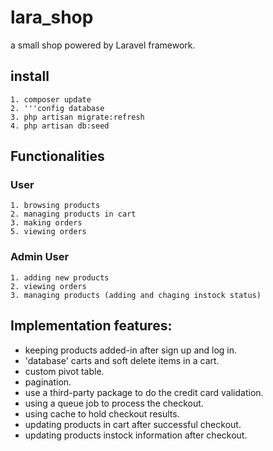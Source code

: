 # lara_shop
a small shop powered by Laravel framework.

## install
	1. composer update
	2. '''config database
	3. php artisan migrate:refresh
	4. php artisan db:seed
	
## Functionalities
### User
	1. browsing products	
	2. managing products in cart
	3. making orders
	5. viewing orders 


### Admin User
	1. adding new products
	2. viewing orders
	3. managing products (adding and chaging instock status)

## Implementation features:

* keeping products added-in after sign up and log in.
* 'database' carts and  soft delete items in a cart.
* custom pivot table.
* pagination.
* use a third-party package to do the credit card validation.
* using a queue job to process the checkout.
* using cache to hold checkout results.
* updating products in cart after successful checkout.
* updating products instock information after checkout.
	

